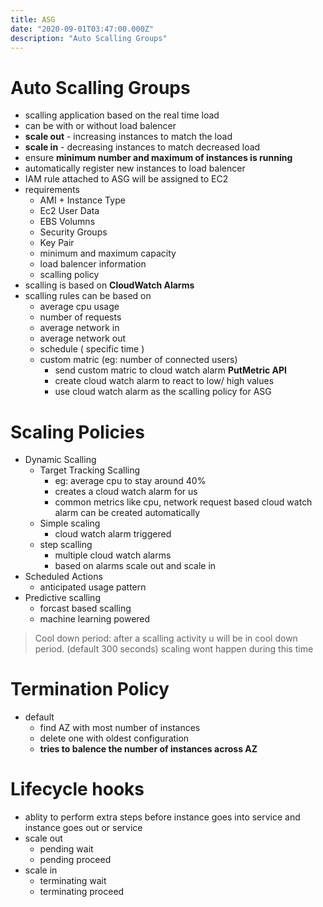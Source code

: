 ```yaml
---
title: ASG
date: "2020-09-01T03:47:00.000Z"
description: "Auto Scalling Groups"
---
```


# Auto Scalling Groups
- scalling application based on the real time load
- can be with or without load balencer
- **scale out** - increasing instances to match the load
- **scale in** - decreasing instances to match decreased load
- ensure **minimum number and maximum of instances is running**
- automatically register new instances to load balencer
- IAM rule attached to ASG will be assigned to EC2
- requirements
    - AMI + Instance Type 
    - Ec2 User Data
    - EBS Volumns
    - Security Groups
    - Key Pair
    - minimum and maximum capacity
    - load balencer information
    - scalling policy
- scalling is based on **CloudWatch Alarms**
- scalling rules can be based on 
    - average cpu usage
    - number of requests
    - average network in
    - average network out
    - schedule ( specific time )
    - custom matric (eg: number of connected users)
        - send custom matric to cloud watch alarm **PutMetric API**
        - create cloud watch alarm to react to low/ high values
        - use cloud watch alarm as the scalling policy for ASG


# Scaling Policies
- Dynamic Scalling
    - Target Tracking Scalling
        - eg: average cpu to stay around 40%
        - creates a cloud watch alarm for us
        - common metrics like cpu, network request based cloud watch alarm can be created automatically
    - Simple scaling
        - cloud watch alarm triggered
    - step scalling
        - multiple cloud watch alarms
        - based on alarms scale out and scale in
- Scheduled Actions
    - anticipated usage pattern
- Predictive scalling
    - forcast based scalling
    - machine learning powered

> Cool down period: after a scalling activity u will be in cool down period. (default 300 seconds) scaling wont happen during this time

# Termination Policy
- default 
    - find AZ with most number of instances
    - delete one with oldest configuration
    - **tries to balence the number of instances across AZ**
# Lifecycle hooks
- ablity to perform extra steps before instance goes into service and instance goes out or service
- scale out
    - pending wait
    - pending proceed
- scale  in 
    - terminating wait
    - terminating proceed 




